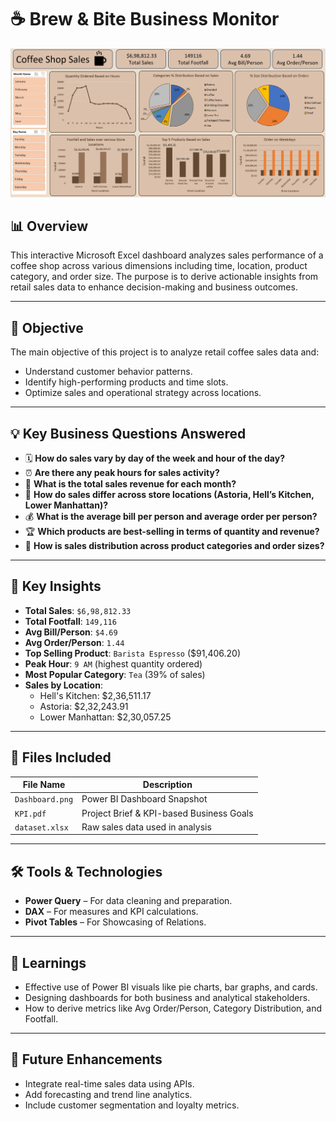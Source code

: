 # ☕ Brew & Bite Business Monitor

![Coffee Shop Sales Dashboard](Dashboard.png)

## 📊 Overview

This interactive Microsoft Excel dashboard analyzes sales performance of a coffee shop across various dimensions including time, location, product category, and order size. The purpose is to derive actionable insights from retail sales data to enhance decision-making and business outcomes.

---

## 🎯 Objective

The main objective of this project is to analyze retail coffee sales data and:
- Understand customer behavior patterns.
- Identify high-performing products and time slots.
- Optimize sales and operational strategy across locations.

---

## 💡 Key Business Questions Answered

- 🗓️ **How do sales vary by day of the week and hour of the day?**
- ⏰ **Are there any peak hours for sales activity?**
- 📅 **What is the total sales revenue for each month?**
- 🏬 **How do sales differ across store locations (Astoria, Hell’s Kitchen, Lower Manhattan)?**
- 💰 **What is the average bill per person and average order per person?**
- 🏆 **Which products are best-selling in terms of quantity and revenue?**
- 🧾 **How is sales distribution across product categories and order sizes?**

---

## 📌 Key Insights

- **Total Sales**: `$6,98,812.33`
- **Total Footfall**: `149,116`
- **Avg Bill/Person**: `$4.69`
- **Avg Order/Person**: `1.44`
- **Top Selling Product**: `Barista Espresso` ($91,406.20)
- **Peak Hour**: `9 AM` (highest quantity ordered)
- **Most Popular Category**: `Tea` (39% of sales)
- **Sales by Location**:
  - Hell's Kitchen: $2,36,511.17
  - Astoria: $2,32,243.91
  - Lower Manhattan: $2,30,057.25

---

## 📂 Files Included

| File Name       | Description                               |
|----------------|-------------------------------------------|
| `Dashboard.png` | Power BI Dashboard Snapshot              |
| `KPI.pdf`       | Project Brief & KPI-based Business Goals |
| `dataset.xlsx`  | Raw sales data used in analysis          |

---

## 🛠 Tools & Technologies

- **Power Query** – For data cleaning and preparation.
- **DAX** – For measures and KPI calculations.
- **Pivot Tables** – For Showcasing of Relations.
---

## 🧠 Learnings

- Effective use of Power BI visuals like pie charts, bar graphs, and cards.
- Designing dashboards for both business and analytical stakeholders.
- How to derive metrics like Avg Order/Person, Category Distribution, and Footfall.

---

## 📌 Future Enhancements

- Integrate real-time sales data using APIs.
- Add forecasting and trend line analytics.
- Include customer segmentation and loyalty metrics.
